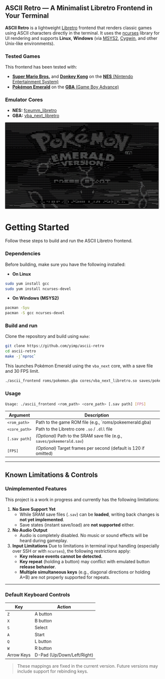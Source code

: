 ## ASCII Retro — A Minimalist Libretro Frontend in Your Terminal

**ASCII Retro** is a lightweight [Libretro](https://www.libretro.com/) frontend that renders classic games using ASCII characters directly in the terminal. It uses the [ncurses](https://invisible-island.net/ncurses/announce.html) library for UI rendering and supports **Linux**, **Windows** (via [MSYS2](https://www.msys2.org/), [Cygwin](https://cygwin.com/), and other Unix-like environments).

### Tested Games

This frontend has been tested with:

- [**Super Mario Bros.**](https://en.wikipedia.org/wiki/Super_Mario_Bros.) and [**Donkey Kong**](https://en.wikipedia.org/wiki/Donkey_Kong) on the [**NES** (Nintendo Entertainment System)](https://en.wikipedia.org/wiki/Nintendo_Entertainment_System)
- [**Pokémon Emerald**](https://en.wikipedia.org/wiki/Pokémon_Emerald) on the [**GBA** (Game Boy Advance)](https://en.wikipedia.org/wiki/Game_Boy_Advance)

### Emulator Cores

- **NES:** [fceumm_libretro](https://github.com/libretro/libretro-fceumm)
- **GBA:** [vba_next_libretro](https://docs.libretro.com/library/vba_next/)

![](snaptshots/pokeemerald.png)



# Getting Started

Follow these steps to build and run the ASCII Libretro frontend.

### Dependencies

Before building, make sure you have the following installed:

- **On Linux**

```bash
sudo yum install gcc
sudo yum install ncurses-devel
```

- **On Windows (MSYS2)**

```bash
pacman -Syu
pacman -S gcc ncurses-devel
```

### Build and run

Clone the repository and build using `make`:

```bash
git clone https://github.com/yimp/ascii-retro
cd ascii-retro
make -j`nproc`
```

This launches Pokémon Emerald using the `vba_next` core, with a save file and 30 FPS limit.

```bash
./ascii_frontend roms/pokemon.gba cores/vba_next_libretro.so saves/pokemon.sav 30
```

### Usage

```bash
Usage: ./ascii_frontend <rom_path> <core_path> [.sav path] [FPS]
```

| Argument      | Description                                                  |
| ------------- | ------------------------------------------------------------ |
| `<rom_path>`  | Path to the game ROM file (e.g., `roms/pokeemerald.gba)      |
| `<core_path>` | Path to the Libretro core `.so` / `.dll` file                |
| `[.sav path]` | *(Optional)* Path to the SRAM save file (e.g., `saves/pokeemerald.sav`) |
| `[FPS]`       | *(Optional)* Target frames per second (default is 120 if omitted) |

------

## Known Limitations & Controls

### Unimplemented Features

This project is a work in progress and currently has the following limitations:

1. **No Save Support Yet**
   - While SRAM save files (`.sav`) can be **loaded**, writing back changes is **not yet implemented**.
   - Save states (instant save/load) are **not supported** either.
2. **No Audio Output**
   - Audio is completely disabled. No music or sound effects will be heard during gameplay.
3. **Input Limitations**
    Due to limitations in terminal input handling (especially over SSH or with `ncurses`), the following restrictions apply:
   - **Key release events cannot be detected.**
   - **Key repeat** (holding a button) may conflict with emulated button **release behavior**.
   - **Multiple simultaneous keys** (e.g., diagonal directions or holding A+B) are not properly supported for repeats.

------

### Default Keyboard Controls

| Key        | Action                     |
| ---------- | -------------------------- |
| `Z`        | A button                   |
| `X`        | B button                   |
| `S`        | Select                     |
| `A`        | Start                      |
| `Q`        | L button                   |
| `W`        | R button                   |
| Arrow Keys | D-Pad (Up/Down/Left/Right) |

> These mappings are fixed in the current version. Future versions may include support for rebinding keys.

